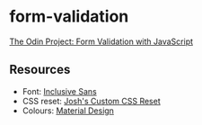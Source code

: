 # form-validation

[The Odin Project: Form Validation with JavaScript](https://www.theodinproject.com/lessons/node-path-javascript-form-validation-with-javascript)

## Resources

- Font: [Inclusive Sans](https://fonts.google.com/specimen/Inclusive+Sans)
- CSS reset: [Josh's Custom CSS Reset](https://www.joshwcomeau.com/css/custom-css-reset/)
- Colours: [Material Design](https://m2.material.io/design/color/the-color-system.html)

